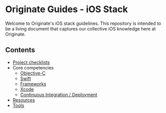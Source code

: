 # Originate Guides - iOS Stack

Welcome to Originate's iOS stack guidelines. This repository is intended to be a living document that captures our collective iOS knowledge here at Originate.


## Contents

* [Project checklists](project-checklist/project-checklist.md)
* Core competencies
    * [Objective-C](core-competencies/language/objective-c.md)
    * [Swift](https://github.com/linkedin/swift-style-guide)
    * [Frameworks](core-competencies/frameworks.md)
    * [Xcode](core-competencies/xcode.md)
    * [Continuous Integration / Deployment](core-competencies/deployment.md)
* [Resources](resources/resources.md)
* [Tools](tools/tools.md)
